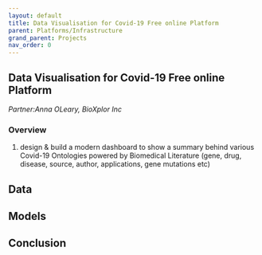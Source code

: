 ```yaml
---
layout: default
title: Data Visualisation for Covid-19 Free online Platform
parent: Platforms/Infrastructure
grand_parent: Projects 
nav_order: 0
---
```



## Data Visualisation for Covid-19 Free online Platform
*Partner:Anna OLeary, BioXplor Inc*

### Overview

1) design & build a modern dashboard to show a summary behind various Covid-19 Ontologies powered by Biomedical Literature (gene, drug, disease, source, author, applications, gene mutations etc)

## Data

## Models

## Conclusion


```python

```